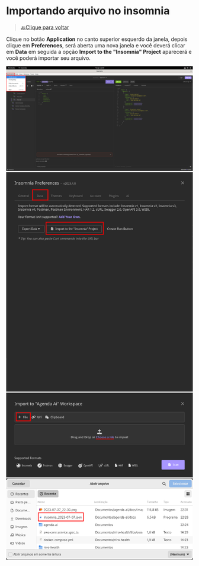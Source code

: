 # Importando arquivo no insomnia

> [🔙Clique para voltar](/README.md)

Clique no botão **Application** no canto superior esquerdo da janela, depois clique em **Preferences**, será aberta uma nova janela e você deverá clicar em **Data** em seguida a opção **Import to the "Insomnia" Project** aparecerá e você poderá importar seu arquivo.

![AnVIL Image](/docs/images/2023-07-07_22-30.png)
![AnVIL Image](/docs/images/2023-07-07_22-34.png)
![AnVIL Image](/docs/images/2023-07-07_22-35.png)
![AnVIL Image](/docs/images/2023-07-07_22-36.png)